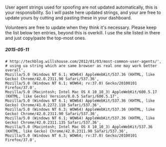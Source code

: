 User agent strings used for spoofing are not updated automatically, this is your responsibility. So I will paste here updated strings, and your are free to update yours by cutting and pasting these in your dashboard.

Volunteers are free to update when they think it's necessary. Please keep the list below ten entries, beyond this is overkill. I use the site listed in there and just copy/paste the top-most ones.

##### 2015-05-11

    # http://techblog.willshouse.com/2012/01/03/most-common-user-agents/',
    # using ua string which are same browser as real one may work better overall',
    Mozilla/5.0 (Windows NT 6.1; WOW64) AppleWebKit/537.36 (KHTML, like Gecko) Chrome/42.0.2311.90 Safari/537.36',
    Mozilla/5.0 (Windows NT 6.1; WOW64; rv:37.0) Gecko/20100101 Firefox/37.0',
    Mozilla/5.0 (Macintosh; Intel Mac OS X 10_10_3) AppleWebKit/600.5.17 (KHTML, like Gecko) Version/8.0.5 Safari/600.5.17',
    Mozilla/5.0 (Windows NT 6.1; WOW64) AppleWebKit/537.36 (KHTML, like Gecko) Chrome/41.0.2272.118 Safari/537.36',
    Mozilla/5.0 (Windows NT 6.3; WOW64) AppleWebKit/537.36 (KHTML, like Gecko) Chrome/42.0.2311.90 Safari/537.36',
    Mozilla/5.0 (Windows NT 6.1; WOW64) AppleWebKit/537.36 (KHTML, like Gecko) Chrome/42.0.2311.135 Safari/537.36',
    Mozilla/5.0 (Macintosh; Intel Mac OS X 10_10_3) AppleWebKit/537.36 (KHTML, like Gecko) Chrome/42.0.2311.90 Safari/537.36',
    Mozilla/5.0 (Windows NT 6.3; WOW64; rv:37.0) Gecko/20100101 Firefox/37.0',
